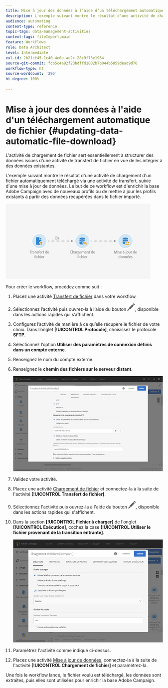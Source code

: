 ```yaml
---
title: Mise à jour des données à l’aide d’un téléchargement automatique de fichier
description: L'exemple suivant montre le résultat d'une activité de chargement d'un fichier automatiquement téléchargé via une activité de transfert, suivie d'une mise à jour de données.
audience: automating
content-type: reference
topic-tags: data-management-activities
context-tags: fileImport,main
feature: Workflows
role: Data Architect
level: Intermediate
exl-id: 2b21cf45-1c40-4e0e-ae2c-28c9f73e1964
source-git-commit: fcb5c4a92f23bdffd1082b7b044b5859dead9d70
workflow-type: ht
source-wordcount: '296'
ht-degree: 100%

---
```


# Mise à jour des données à l&#39;aide d&#39;un téléchargement automatique de fichier {#updating-data-automatic-file-download}

L&#39;activité de chargement de fichier sert essentiellement à structurer des données issues d&#39;une activité de transfert de fichier en vue de les intégrer à des données existantes.

L&#39;exemple suivant montre le résultat d&#39;une activité de chargement d&#39;un fichier automatiquement téléchargé via une activité de transfert, suivie d&#39;une mise à jour de données. Le but de ce workflow est d&#39;enrichir la base Adobe Campaign avec de nouveaux profils ou de mettre à jour les profils existants à partir des données récupérées dans le fichier importé.

![](assets/load_file_workflow_ex1.png)

Pour créer le workflow, procédez comme suit :

1. Placez une activité [Transfert de fichier](../../automating/using/transfer-file.md) dans votre workflow.
1. Sélectionnez l’activité puis ouvrez-la à l’aide du bouton ![](assets/edit_darkgrey-24px.png), disponible dans les actions rapides qui s’affichent.
1. Configurez l’activité de manière à ce qu’elle récupère le fichier de votre choix. Dans l’onglet **[!UICONTROL Protocole]**, choisissez le protocole **SFTP**.
1. Sélectionnez l’option **Utiliser des paramètres de connexion définis dans un compte externe**.
1. Renseignez le nom du compte externe.
1. Renseignez le **chemin des fichiers sur le serveur distant**.

   ![](assets/wkf_file_transfer_07.png)

1. Validez votre activité.
1. Placez une activité [Chargement de fichier](../../automating/using/load-file.md) et connectez-la à la suite de l&#39;activité **[!UICONTROL Transfert de fichier]**.
1. Sélectionnez l&#39;activité puis ouvrez-la à l&#39;aide du bouton ![](assets/edit_darkgrey-24px.png), disponible dans les actions rapides qui s&#39;affichent.
1. Dans la section **[!UICONTROL Fichier à charger]** de l&#39;onglet **[!UICONTROL Exécution]**, cochez la case **[!UICONTROL Utiliser le fichier provenant de la transition entrante]**.

   ![](assets/wkf_file_loading8.png)

1. Paramétrez l&#39;activité comme indiqué ci-dessus.
1. Placez une activité [Mise à jour de données](../../automating/using/update-data.md), connectez-la à la suite de l&#39;activité **[!UICONTROL Chargement de fichier]** et paramétrez-la.

Une fois le workflow lancé, le fichier voulu est téléchargé, les données sont extraites, puis elles sont utilisées pour enrichir la base Adobe Campaign.
